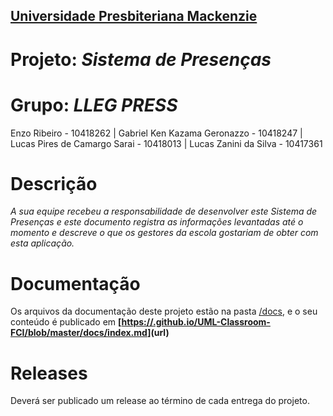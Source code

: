 <h2><a href= "https://www.mackenzie.br">Universidade Presbiteriana Mackenzie</a></h2>

# Projeto: *Sistema de Presenças*

# Grupo: *LLEG PRESS*
Enzo Ribeiro - 10418262 |
Gabriel Ken Kazama Geronazzo - 10418247 |
Lucas Pires de Camargo Sarai - 10418013 |
Lucas Zanini da Silva - 10417361


# Descrição

*A sua equipe recebeu a responsabilidade de desenvolver este Sistema
de Presenças e este documento registra as informações levantadas até o
momento e descreve o que os gestores da escola gostariam de obter com esta
aplicação.*

# Documentação

Os arquivos da documentação deste projeto estão na pasta [/docs](/docs), e o seu conteúdo é publicado em **[[https://<usuario>.github.io/UML-Classroom-FCI/blob/master/docs/index.md](https://enzoribeiroz.github.io/sistema-presenca-escolar/)](url)**



# Releases

Deverá ser publicado um release ao término de cada entrega do projeto.
